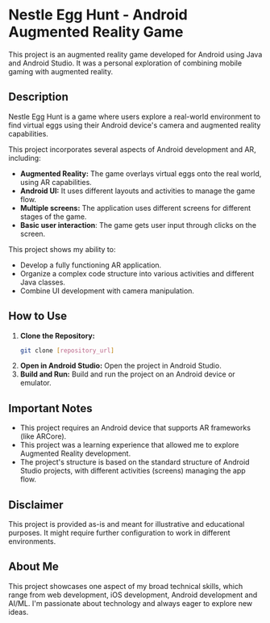 # Nestle Egg Hunt - Android Augmented Reality Game

This project is an augmented reality game developed for Android using Java and Android Studio. It was a personal exploration of combining mobile gaming with augmented reality.

## Description

Nestle Egg Hunt is a game where users explore a real-world environment to find virtual eggs using their Android device's camera and augmented reality capabilities.

This project incorporates several aspects of Android development and AR, including:

*   **Augmented Reality:** The game overlays virtual eggs onto the real world, using AR capabilities.
*  **Android UI:** It uses different layouts and activities to manage the game flow.
*  **Multiple screens:** The application uses different screens for different stages of the game.
*  **Basic user interaction**: The game gets user input through clicks on the screen.

This project shows my ability to:

*   Develop a fully functioning AR application.
*   Organize a complex code structure into various activities and different Java classes.
*   Combine UI development with camera manipulation.

## How to Use

1.  **Clone the Repository:**
    ```bash
    git clone [repository_url]
    ```
2.  **Open in Android Studio:** Open the project in Android Studio.
3.  **Build and Run:** Build and run the project on an Android device or emulator.

## Important Notes

*   This project requires an Android device that supports AR frameworks (like ARCore).
*   This project was a learning experience that allowed me to explore Augmented Reality development.
*   The project's structure is based on the standard structure of Android Studio projects, with different activities (screens) managing the app flow.

## Disclaimer

This project is provided as-is and meant for illustrative and educational purposes. It might require further configuration to work in different environments.

## About Me

This project showcases one aspect of my broad technical skills, which range from web development, iOS development, Android development and AI/ML. I'm passionate about technology and always eager to explore new ideas.
